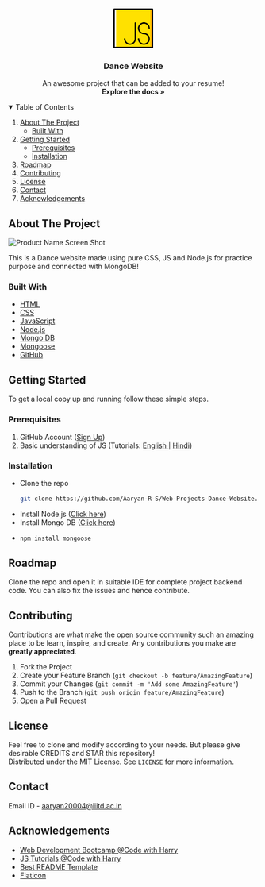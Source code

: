 <!-- PROJECT LOGO -->
<br />
<p align="center">
  <a href="https://github.com/Aaryan-R-S/Web-Projects-Dance-Website">
    <img src="readme-images/logo.png" alt="Logo" width="80" height="80">
  </a>

  <h3 align="center">Dance Website</h3>

  <p align="center">
    An awesome project that can be added to your resume!
    <br />
    <strong>Explore the docs »</strong>
    <br />
</p>

<!-- TABLE OF CONTENTS -->
<details open="open">
  <summary>Table of Contents</summary>
  <ol>
    <li>
      <a href="#about-the-project">About The Project</a>
      <ul>
        <li><a href="#built-with">Built With</a></li>
      </ul>
    </li>
    <li>
      <a href="#getting-started">Getting Started</a>
      <ul>
        <li><a href="#prerequisites">Prerequisites</a></li>
        <li><a href="#installation">Installation</a></li>
      </ul>
    </li>
    <li><a href="#roadmap">Roadmap</a></li>
    <li><a href="#contributing">Contributing</a></li>
    <li><a href="#license">License</a></li>
    <li><a href="#contact">Contact</a></li>
    <li><a href="#acknowledgements">Acknowledgements</a></li>
  </ol>
</details>



<!-- ABOUT THE PROJECT -->
## About The Project

![Product Name Screen Shot][product-screenshot]

This is a Dance website made using pure CSS, JS and Node.js for practice purpose and connected with MongoDB!

### Built With

* [HTML](https://www.w3schools.com/html/)
* [CSS](https://www.w3schools.com/css/default.asp)
* [JavaScript](https://www.javascript.com/)
* [Node.js](https://nodejs.org/en/)
* [Mongo DB](https://www.mongodb.com/)
* [Mongoose](https://mongoosejs.com/)
* [GitHub](https://github.com)


<!-- GETTING STARTED -->
## Getting Started

To get a local copy up and running follow these simple steps.

### Prerequisites

1. GitHub Account ([Sign Up](https://github.com))
2. Basic understanding of JS (Tutorials: [English ](https://www.youtube.com/playlist?list=PLRAV69dS1uWSxUIk5o3vQY2-_VKsOpXLD)| [Hindi](https://youtu.be/hKB-YGF14SY))


### Installation

- Clone the repo
   ```sh
   git clone https://github.com/Aaryan-R-S/Web-Projects-Dance-Website.git
   ```
- Install Node.js ([Click here](https://nodejs.org/en/download/))
- Install Mongo DB ([Click here](https://docs.mongodb.com/manual/installation/))
- ```powershell
  npm install mongoose

  ```

<!-- ROADMAP -->
## Roadmap

Clone the repo and open it in suitable IDE for complete project backend code. You can also fix the issues and hence contribute.



<!-- CONTRIBUTING -->
## Contributing

Contributions are what make the open source community such an amazing place to be learn, inspire, and create. Any contributions you make are **greatly appreciated**.

1. Fork the Project
2. Create your Feature Branch (`git checkout -b feature/AmazingFeature`)
3. Commit your Changes (`git commit -m 'Add some AmazingFeature'`)
4. Push to the Branch (`git push origin feature/AmazingFeature`)
5. Open a Pull Request

<!-- LICENSE -->
## License

Feel free to clone and modify according to your needs. But please give desirable CREDITS and STAR this repository!<br> Distributed under the MIT License. See `LICENSE` for more information.


<!-- CONTACT -->
## Contact

Email ID - aaryan20004@iiitd.ac.in


<!-- ACKNOWLEDGEMENTS -->
## Acknowledgements
* [Web Development Bootcamp @Code with Harry](https://youtube.com/playlist?list=PLu0W_9lII9agiCUZYRsvtGTXdxkzPyItg)
* [JS Tutorials @Code with Harry](https://youtu.be/hKB-YGF14SY)
* [Best README Template](https://github.com/othneildrew/Best-README-Template)
* [Flaticon](https://flaticon.com)


<!-- MARKDOWN LINKS & IMAGES -->
[product-screenshot]: readme-images/screenshot.png
